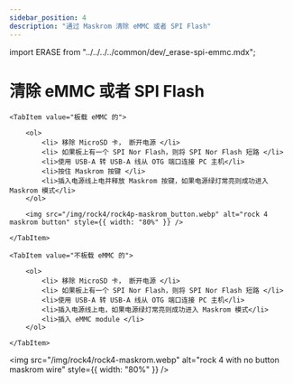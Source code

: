 ```yaml
---
sidebar_position: 4
description: "通过 Maskrom 清除 eMMC 或者 SPI Flash"
---
```


import ERASE from "../../../../common/dev/\_erase-spi-emmc.mdx";

# 清除 eMMC 或者 SPI Flash

<ERASE loader="https://dl.radxa.com/rockpi4/images/loader/spi/rk3399_loader_spinor_v1.15.114.bin"  loader_name="rk3399_loader_spinor_v1.15.114.bin" rkdevtool_erase_emmc_img="/img/common/rkdevtool/rk3588-rkdevtool-erase-eMMC.webp" rkdevtool_erase_spi_flash_img="/img/common/rkdevtool/rk3588-rkdevtool-erase-spi-flash.webp">

<Tabs queryString="model">

    <TabItem value="板载 eMMC 的">

        <ol>
            <li> 移除 MicroSD 卡， 断开电源 </li>
            <li> 如果板上有一个 SPI Nor Flash，则将 SPI Nor Flash 短路 </li>
            <li>使用 USB-A 转 USB-A 线从 OTG 端口连接 PC 主机</li>
            <li>按住 Maskrom 按键 </li>
            <li>插入电源线上电并释放 Maskrom 按键，如果电源绿灯常亮则成功进入 Maskrom 模式</li>
        </ol>

        <img src="/img/rock4/rock4p-maskrom_button.webp" alt="rock 4 maskrom button" style={{ width: "80%" }} />

    </TabItem>

    <TabItem value="不板载 eMMC 的">

        <ol>
            <li> 移除 MicroSD 卡， 断开电源 </li>
            <li> 如果板上有一个 SPI Nor Flash，则将 SPI Nor Flash 短路 </li>
            <li>使用 USB-A 转 USB-A 线从 OTG 端口连接 PC 主机</li>
            <li>插入电源线上电，如果电源绿灯常亮则成功进入 Maskrom 模式</li>
            <li>插入 eMMC module </li>
        </ol>

    </TabItem>

</Tabs>

<img src="/img/rock4/rock4-maskrom.webp" alt="rock 4 with no button maskrom wire" style={{ width: "80%" }} />

</ERASE>
